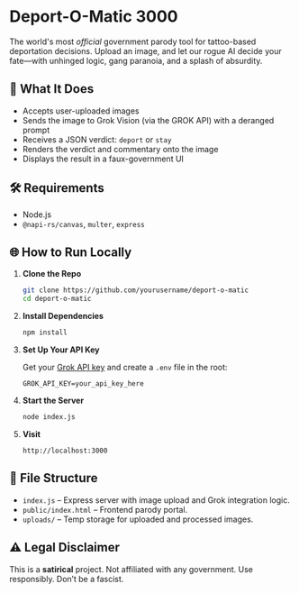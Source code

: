 # Deport-O-Matic 3000

The world's most *official* government parody tool for tattoo-based deportation decisions. Upload an image, and let our rogue AI decide your fate—with unhinged logic, gang paranoia, and a splash of absurdity.

## 🚨 What It Does

- Accepts user-uploaded images
- Sends the image to Grok Vision (via the GROK API) with a deranged prompt
- Receives a JSON verdict: `deport` or `stay`
- Renders the verdict and commentary onto the image
- Displays the result in a faux-government UI

## 🛠 Requirements

- Node.js
- `@napi-rs/canvas`, `multer`, `express`

## 🌐 How to Run Locally

1. **Clone the Repo**
   ```bash
   git clone https://github.com/yourusername/deport-o-matic
   cd deport-o-matic
   ```

2. **Install Dependencies**
   ```bash
   npm install
   ```

3. **Set Up Your API Key**

   Get your [Grok API key](https://x.ai) and create a `.env` file in the root:

   ```env
   GROK_API_KEY=your_api_key_here
   ```

4. **Start the Server**
   ```bash
   node index.js
   ```

5. **Visit**
   ```
   http://localhost:3000
   ```

## 📂 File Structure

- `index.js` – Express server with image upload and Grok integration logic.
- `public/index.html` – Frontend parody portal.
- `uploads/` – Temp storage for uploaded and processed images.

## ⚠️ Legal Disclaimer

This is a **satirical** project. Not affiliated with any government. Use responsibly. Don’t be a fascist.